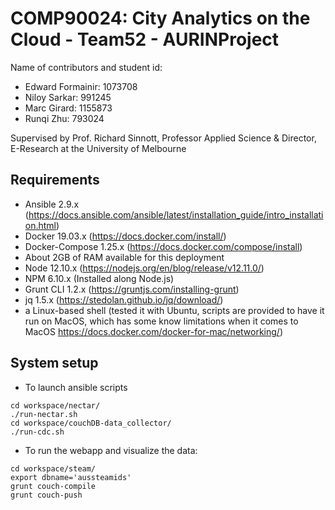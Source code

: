 # COMP90024: City Analytics on the Cloud - Team52 - AURINProject

Name of contributors and student id:
* Edward Formainir: 1073708
* Niloy Sarkar: 991245
* Marc Girard: 1155873
* Runqi Zhu: 793024

Supervised by Prof. Richard Sinnott, Professor Applied Science & Director, E-Research at the University of Melbourne

## Requirements

* Ansible 2.9.x (https://docs.ansible.com/ansible/latest/installation_guide/intro_installation.html)
* Docker 19.03.x (https://docs.docker.com/install/)
* Docker-Compose 1.25.x (https://docs.docker.com/compose/install)
* About 2GB of RAM available for this deployment
* Node 12.10.x (https://nodejs.org/en/blog/release/v12.11.0/)
* NPM 6.10.x (Installed along Node.js)
* Grunt CLI 1.2.x (https://gruntjs.com/installing-grunt)
* jq 1.5.x (https://stedolan.github.io/jq/download/)
* a Linux-based shell (tested it with Ubuntu, scripts are provided to have it run on MacOS, which has some know limitations when it comes to MacOS https://docs.docker.com/docker-for-mac/networking/)

## System setup

* To launch ansible scripts

```shell script
cd workspace/nectar/
./run-nectar.sh
cd workspace/couchDB-data_collector/
./run-cdc.sh
```

* To run the webapp and visualize the data:

```shell script
cd workspace/steam/
export dbname='aussteamids'
grunt couch-compile
grunt couch-push
```

